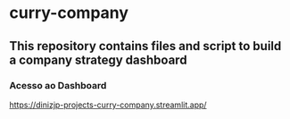 # curry-company
## This repository contains files and script to build a company strategy dashboard
### Acesso ao Dashboard
https://dinizjp-projects-curry-company.streamlit.app/
